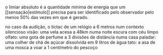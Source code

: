 o limiar absoluto é a quantidade mínima de energia que um [[sensação|estímulo]] precisa para ser identificado pelo observador pelo menos 50% das vezes em que é gerado.

no caso da audição, o tictac de um relógio a 6 metros num contexto silencioso
visão: uma vela acesa a 48km numa noite escura com céu limpo
olfato: uma gota de perfume a 3 divisões de distância numa casa
paladar: uma colher de chá de açúcar dissolvida em 9 litros de água
tato: a asa de uma mosca a voar a 1 centímetro do pescoço